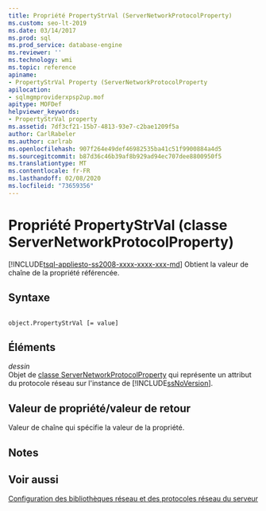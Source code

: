```yaml
---
title: Propriété PropertyStrVal (ServerNetworkProtocolProperty)
ms.custom: seo-lt-2019
ms.date: 03/14/2017
ms.prod: sql
ms.prod_service: database-engine
ms.reviewer: ''
ms.technology: wmi
ms.topic: reference
apiname:
- PropertyStrVal Property (ServerNetworkProtocolProperty
apilocation:
- sqlmgmproviderxpsp2up.mof
apitype: MOFDef
helpviewer_keywords:
- PropertyStrVal property
ms.assetid: 7df3cf21-15b7-4813-93e7-c2bae1209f5a
author: CarlRabeler
ms.author: carlrab
ms.openlocfilehash: 907f264e49def46982535ba41c51f9900884a4d5
ms.sourcegitcommit: b87d36c46b39af8b929ad94ec707dee8800950f5
ms.translationtype: MT
ms.contentlocale: fr-FR
ms.lasthandoff: 02/08/2020
ms.locfileid: "73659356"
---
```

# <a name="propertystrval-property-servernetworkprotocolproperty-class"></a>Propriété PropertyStrVal (classe ServerNetworkProtocolProperty)
[!INCLUDE[tsql-appliesto-ss2008-xxxx-xxxx-xxx-md](../../../includes/tsql-appliesto-ss2008-xxxx-xxxx-xxx-md.md)]
  Obtient la valeur de chaîne de la propriété référencée.  
  
## <a name="syntax"></a>Syntaxe  
  
```  
  
object.PropertyStrVal [= value]  
```  
  
## <a name="parts"></a>Éléments  
 *dessin*  
 Objet de [classe ServerNetworkProtocolProperty](../../../relational-databases/wmi-provider-configuration-classes/servernetworkprotocolproperty-class/servernetworkprotocolproperty-class.md) qui représente un attribut du protocole réseau sur l'instance de [!INCLUDE[ssNoVersion](../../../includes/ssnoversion-md.md)].  
  
## <a name="property-valuereturn-value"></a>Valeur de propriété/valeur de retour  
 Valeur de chaîne qui spécifie la valeur de la propriété.  
  
## <a name="remarks"></a>Notes  
  
## <a name="see-also"></a>Voir aussi  
 [Configuration des bibliothèques réseau et des protocoles réseau du serveur](https://msdn.microsoft.com/library/ms177485\(v=sql.100\).aspx)  
  
  
